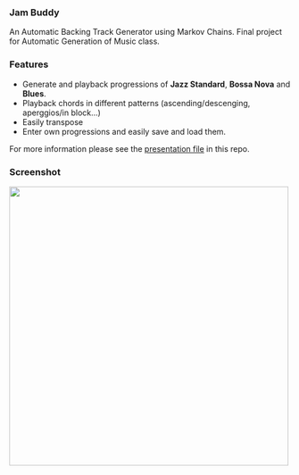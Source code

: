 ### Jam Buddy

An Automatic Backing Track Generator using Markov Chains. Final project for Automatic Generation of Music class.

### Features
* Generate and playback progressions of __Jazz Standard__, __Bossa Nova__ and __Blues__.
* Playback chords in different patterns (ascending/descenging, aperggios/in block...)
* Easily transpose
* Enter own progressions and easily save and load them.

For more information please see the [presentation file](https://github.com/nunoh/JamBuddy/blob/master/presentation.pptx) in this repo.

### Screenshot

<img src="https://raw.github.com/nunoh/JamBuddy/master/screen.png" width="500px"/>

